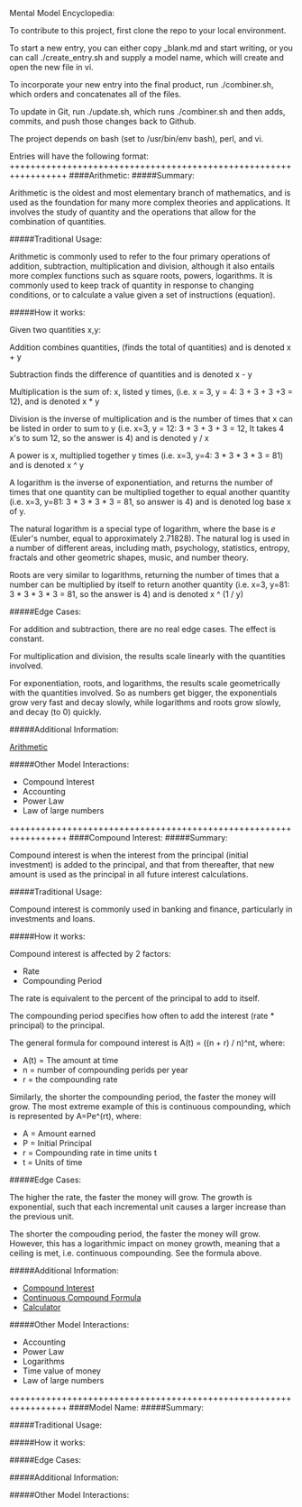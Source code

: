 Mental Model Encyclopedia:

To contribute to this project, first clone the repo to your local environment. 

To start a new entry, you can either copy \_blank.md and start writing, or you can call ./create\_entry.sh and supply a model name, which will create and open the new file in vi.

To incorporate your new entry into the final product, run ./combiner.sh, which orders and concatenates all of the files. 

To update in Git, run ./update.sh, which runs ./combiner.sh and then adds, commits, and push those changes back to Github.  

The project depends on bash (set to /usr/bin/env bash), perl, and vi.


Entries will have the following format:
+++++++++++++++++++++++++++++++++++++++++++++++++++++++++++++++++
####Arithmetic:
#####Summary:

Arithmetic is the oldest and most elementary branch of mathematics, and is used as the foundation for many more complex theories and applications. It involves the study of quantity and the operations that allow for the combination of quantities. 

#####Traditional Usage:

Arithmetic is commonly used to refer to the four primary operations of addition, subtraction, multiplication and division, although it also entails more complex functions such as square roots, powers, logarithms. It is commonly used to keep track of quantity in response to changing conditions, or to calculate a value given a set of instructions (equation). 

#####How it works:

Given two quantities x,y:

Addition combines quantities, (finds the total of quantities) and is denoted x + y  

Subtraction finds the difference of quantities and is denoted x - y

Multiplication is the sum of: x, listed y times, (i.e. x = 3, y = 4: 3 + 3 + 3 +3 = 12), and is denoted x * y

Division is the inverse of multiplication and is the number of times that x can be listed in order to sum to y (i.e. x=3, y = 12: 3 + 3 + 3 + 3 = 12, It takes 4 x's to sum 12, so the answer is 4) and is denoted y / x

A power is x, multiplied together y times (i.e. x=3, y=4: 3 * 3 * 3 * 3 = 81) and is denoted x ^ y

A logarithm is the inverse of exponentiation, and returns the number of times that one quantity can be multiplied together to equal another quantity (i.e. x=3, y=81: 3 * 3 * 3 * 3 = 81, so answer is 4) and is denoted log base x of y. 

The natural logarithm is a special type of logarithm, where the base is _e_ (Euler's number, equal to approximately 2.71828). The natural log is used in a number of different areas, including math, psychology, statistics, entropy, fractals and other geometric shapes, music, and number theory.

Roots are very similar to logarithms, returning the number of times that a number can be multiplied by itself to return another quantity (i.e. x=3, y=81: 3 * 3 * 3 * 3 = 81, so the answer is 4) and is denoted x ^ (1 / y)

#####Edge Cases:

For addition and subtraction, there are no real edge cases. The effect is constant.

For multiplication and division, the results scale linearly with the quantities involved. 

For exponentiation, roots, and logarithms, the results scale geometrically with the quantities involved. So as numbers get bigger, the exponentials grow very fast and decay slowly, while logarithms and roots grow slowly, and decay (to 0) quickly. 

#####Additional Information:

[Arithmetic](http://en.wikipedia.org/wiki/Arithmetic)

#####Other Model Interactions:

- Compound Interest
- Accounting
- Power Law
- Law of large numbers



+++++++++++++++++++++++++++++++++++++++++++++++++++++++++++++++++
####Compound Interest:
#####Summary:

Compound interest is when the interest from the principal (initial investment) is added to the principal, and that from thereafter, that new amount is used as the principal in all future interest calculations. 

#####Traditional Usage:

Compound interest is commonly used in banking and finance, particularly in investments and loans. 

#####How it works:

Compound interest is affected by 2 factors:
- Rate
- Compounding Period

The rate is equivalent to the percent of the principal to add to itself. 

The compounding period specifies how often to add the interest (rate * principal) to the principal. 

The general formula for compound interest is A(t) = ((n + r) / n)^nt, where:
- A(t) = The amount at time
- n = number of compounding perids per year
- r = the compounding rate 

Similarly, the shorter the compounding period, the faster the money will grow. The most extreme example of this is continuous compounding, which is represented by A=Pe^(rt), where: 
- A = Amount earned
- P = Initial Principal
- r = Compounding rate in time units t
- t = Units of time

#####Edge Cases:

The higher the rate, the faster the money will grow. The growth is exponential, such that each incremental unit causes a larger increase than the previous unit. 

The shorter the compouding period, the faster the money will grow. However, this has a logarithmic impact on money growth, meaning that a ceiling is met, i.e. continuous compounding. See the formula above.  

#####Additional Information:

- [Compound Interest](http://en.wikipedia.org/wiki/Compound_interest)
- [Continuous Compound Formula](http://cs.selu.edu/~rbyrd/math/continuous/)
- [Calculator](http://investor.gov/tools/calculators/compound-interest-calculator)

#####Other Model Interactions:

- Accounting
- Power Law
- Logarithms
- Time value of money
- Law of large numbers


+++++++++++++++++++++++++++++++++++++++++++++++++++++++++++++++++
####Model Name:
#####Summary:

#####Traditional Usage:

#####How it works:

#####Edge Cases:

#####Additional Information:

#####Other Model Interactions:

